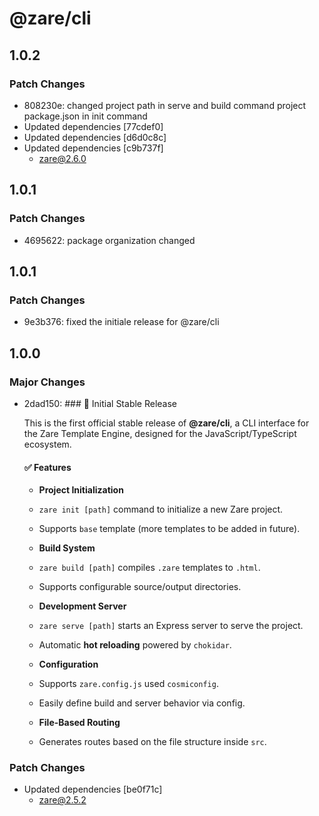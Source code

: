 # @zare/cli

## 1.0.2

### Patch Changes

- 808230e: changed project path in serve and build command project package.json in init command
- Updated dependencies [77cdef0]
- Updated dependencies [d6d0c8c]
- Updated dependencies [c9b737f]
  - zare@2.6.0

## 1.0.1

### Patch Changes

- 4695622: package organization changed

## 1.0.1

### Patch Changes

- 9e3b376: fixed the initiale release for @zare/cli

## 1.0.0

### Major Changes

- 2dad150: ### 🎉 Initial Stable Release

  This is the first official stable release of **@zare/cli**, a CLI interface for the Zare Template Engine, designed for the JavaScript/TypeScript ecosystem.

  #### ✅ Features

  - **Project Initialization**

  - `zare init [path]` command to initialize a new Zare project.

  - Supports `base` template (more templates to be added in future).

  - **Build System**

  - `zare build [path]` compiles `.zare` templates to `.html`.

  - Supports configurable source/output directories.

  - **Development Server**

  - `zare serve [path]` starts an Express server to serve the project.

  - Automatic **hot reloading** powered by `chokidar`.

  - **Configuration**

  - Supports `zare.config.js` used `cosmiconfig`.

  - Easily define build and server behavior via config.

  - **File-Based Routing**

  - Generates routes based on the file structure inside `src`.

### Patch Changes

- Updated dependencies [be0f71c]
  - zare@2.5.2
